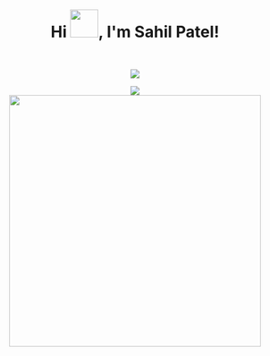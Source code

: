 <h1 align="center">Hi <img src="https://media.giphy.com/media/hvRJCLFzcasrR4ia7z/giphy.gif" width="50px">, I'm Sahil Patel!</h1>
<br>
<!-- Typing SVG by DenverCoder1 - https://github.com/DenverCoder1/readme-typing-svg -->
<p align="center">
  <a href="https://github.com/DenverCoder1/readme-typing-svg"><img src="https://readme-typing-svg.herokuapp.com?lines=Frontend%20Developer;Full+Stack+Web+Developer;Always%20learning%20new%20things&center=true&width=380&height=45"></a>
</p>


<p align = "center">
  <img src = "https://github-readme-stats.vercel.app/api?username=sahilpatel09&show_icons=true&theme=bear">
  <br/>
  <img src = "https://github-readme-streak-stats.herokuapp.com?user=sahilpatel09&theme=dark&hide_border=true" width=450>
</p>
